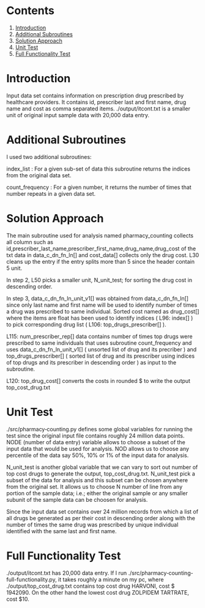 # Contents 
1. [Introduction](README.md#Intro)
2. [Additional Subroutines](README.md#sub)
3. [Solution Approach](README.md#solapp)
4. [Unit Test ](README.md#unit-test )
5. [Full Functionality Test ](README.md#FFT)

# Introduction 
Input data set contains information on prescription drug prescribed by healthcare providers. It contains id, prescriber last and first name, drug name and cost as comma separated items. ./output/itcont.txt is a smaller unit of original input sample data with 20,000 data entry. 

# Additional Subroutines
I used two additional subroutines:

index_list : For a given sub-set of data this subroutine returns the indices from the original data set. 

count_frequency : For a given number, it returns the number of times that number repeats in a given data set. 

# Solution Approach 
The main subroutine used for analysis named pharmacy_counting collects all column such as id,prescriber_last_name,prescriber_first_name,drug_name,drug_cost of the txt data in data_c_dn_fn_ln[] and cost_data[] collects only the drug cost. L30 cleans up the entry if the entry splits more than 5 since the header contain 5 unit. 

In step 2, L50 picks a smaller unit, N_unit_test; for sorting the drug cost in descending order.  

In step 3, data_c_dn_fn_ln_unit_v1[] was obtained from data_c_dn_fn_ln[] since only last name and first name will be used to identify number of times a drug was prescribed to same individual. Sorted cost named as drug_cost[] where the items are float has been used to identify indices ( L96: index[] ) to pick corresponding drug list ( L106: top_drugs_prescriber[] ).

L115: num_prescriber_rep[] data contains number of times top drugs were prescribed to same individuals that uses subroutine count_frequency and uses data_c_dn_fn_ln_unit_v1[] ( unsorted list of drug and its precriber ) and top_drugs_prescriber[] ( sorted list of drug and its prescriber using indices of top drugs and its prescriber in descending order ) as input to the subroutine. 

L120: top_drug_cost[] converts the costs in rounded $ to write the output top_cost_drug.txt
 
# Unit Test 
./src/pharmacy‑counting.py defines some global variables for running the test since the original input file contains roughly 24 million data points. NODE (number of data entry) variable allows to choose a subset of the input data that would be used for analysis. NOD allows us to choose any percentile of the data say 50%, 10% or 1% of the input data for analysis. 

N_unit_test is another global variable that we can vary to sort out number of top cost drugs to generate the output, top_cost_drug.txt. N_unit_test pick a subset of the data for analysis and this subset can be chosen anywhere from the original set. It allows us to choose N number of line from any portion of the sample data; i.e.; either the original sample or any smaller subunit of the sample data can be choosen for analysis.

Since the input data set contains over 24 million records from which a list of all drugs be generated as per their cost in descending order along with the number of times the same drug was prescribed by unique individual identified with the same last and first name.   

# Full Functionality Test

./output/itcont.txt has 20,000 data entry. If I run ./src/pharmacy‑counting-full-functionality.py, it takes roughly a minute on my pc, where ./output/top_cost_drug.txt contains top cost drug HARVONI, cost $ 1942090. On the other hand the lowest cost drug ZOLPIDEM TARTRATE, cost $10.    



